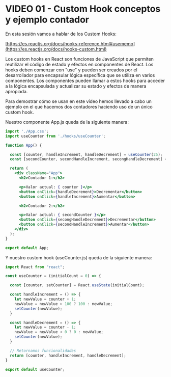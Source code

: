 # VIDEO 01 - Custom Hook conceptos y ejemplo contador

En esta sesión vamos a hablar de los Custom Hooks:

[https://es.reactjs.org/docs/hooks-reference.html#usememo](https://es.reactjs.org/docs/hooks-custom.html) 

Los custom hooks en React son funciones de JavaScript que permiten reutilizar el código de estado y efectos en componentes de React. Los hooks deben comenzar con "use" y pueden ser creados por el desarrollador para encapsular lógica específica que se utiliza en varios componentes. Los componentes pueden llamar a estos hooks para acceder a la lógica encapsulada y actualizar su estado y efectos de manera apropiada. 

Para demostrar cómo se usan en este vídeo hemos llevado a cabo un ejemplo en el que hacemos dos contadores haciendo uso de un único custom hook.

Nuestro componente App.js queda de la siguiente manera:

```jsx
import './App.css';
import useCounter from './hooks/useCounter';

function App() {

  const [counter, handleIncrement, handleDecrement] = useCounter(25);
  const [secondCounter, secondHandleIncrement, secongHandleDecrement] = useCounter(70);

  return (
    <div className="App">
      <h2>Contador 1:</h2>

      <p>Valor actual: { counter }</p>
      <button onClick={handleDecrement}>Decrementar</button>
      <button onClick={handleIncrement}>Aumentar</button>

      <h2>Contador 2:</h2>

      <p>Valor actual: { secondCounter }</p>
      <button onClick={secongHandleDecrement}>Decrementar</button>
      <button onClick={secondHandleIncrement}>Aumentar</button>
    </div>
  );
}

export default App;
```

Y nuestro custom hook (useCounter.js) queda de la siguiente manera:

```jsx
import React from "react";

const useCounter = (initialCount = 0) => {

  const [counter, setCounter] = React.useState(initialCount);

  const handleIncrement = () => {
    let newValue = counter + 1;
    newValue = newValue > 100 ? 100 : newValue;
    setCounter(newValue);
  }

  const handleDecrement = () => {
    let newValue = counter - 1;
    newValue = newValue < 0 ? 0 : newValue;
    setCounter(newValue);
  }

  // Retornamos funcionalidades
  return [counter, handleIncrement, handleDecrement];
}

export default useCounter;
```
